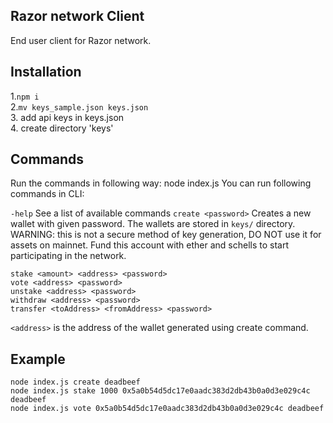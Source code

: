 ## Razor network Client
End user client for Razor network.
## Installation
1.`npm i` \
2.`mv keys_sample.json keys.json`\
3. add api keys in keys.json\
4. create directory 'keys'


## Commands
Run the commands in following way:
    node index.js <commands>
You can run following commands in CLI:

`-help` See a list of available commands
`create <password>`  Creates a new wallet with given password. The wallets are stored in `keys/` directory.
WARNING: this is not a secure method of key generation, DO NOT use it for assets on mainnet.
Fund this account with ether and schells to start participating in the network.

    stake <amount> <address> <password>
    vote <address> <password>
    unstake <address> <password>    
    withdraw <address> <password>
    transfer <toAddress> <fromAddress> <password>

`<address>` is the address of the wallet generated using create command.

## Example

    node index.js create deadbeef
    node index.js stake 1000 0x5a0b54d5dc17e0aadc383d2db43b0a0d3e029c4c deadbeef
    node index.js vote 0x5a0b54d5dc17e0aadc383d2db43b0a0d3e029c4c deadbeef
